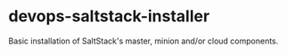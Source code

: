 # devops-saltstack-installer
Basic installation of SaltStack's master, minion and/or cloud components.
